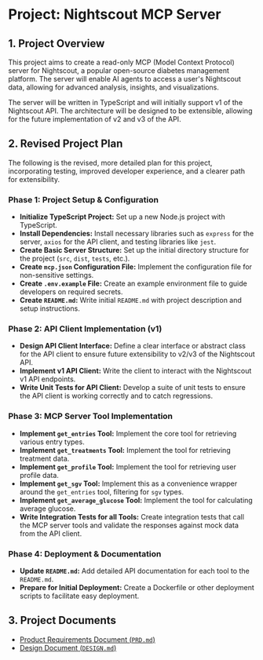 # **Project: Nightscout MCP Server**

## **1. Project Overview**

This project aims to create a read-only MCP (Model Context Protocol) server for Nightscout, a popular open-source diabetes management platform. The server will enable AI agents to access a user's Nightscout data, allowing for advanced analysis, insights, and visualizations.

The server will be written in TypeScript and will initially support v1 of the Nightscout API. The architecture will be designed to be extensible, allowing for the future implementation of v2 and v3 of the API.

## **2. Revised Project Plan**

The following is the revised, more detailed plan for this project, incorporating testing, improved developer experience, and a clearer path for extensibility.

### **Phase 1: Project Setup & Configuration**
*   **Initialize TypeScript Project:** Set up a new Node.js project with TypeScript.
*   **Install Dependencies:** Install necessary libraries such as `express` for the server, `axios` for the API client, and testing libraries like `jest`.
*   **Create Basic Server Structure:** Set up the initial directory structure for the project (`src`, `dist`, `tests`, etc.).
*   **Create `mcp.json` Configuration File:** Implement the configuration file for non-sensitive settings.
*   **Create `.env.example` File:** Create an example environment file to guide developers on required secrets.
*   **Create `README.md`:** Write initial `README.md` with project description and setup instructions.

### **Phase 2: API Client Implementation (v1)**
*   **Design API Client Interface:** Define a clear interface or abstract class for the API client to ensure future extensibility to v2/v3 of the Nightscout API.
*   **Implement v1 API Client:** Write the client to interact with the Nightscout v1 API endpoints.
*   **Write Unit Tests for API Client:** Develop a suite of unit tests to ensure the API client is working correctly and to catch regressions.

### **Phase 3: MCP Server Tool Implementation**
*   **Implement `get_entries` Tool:** Implement the core tool for retrieving various entry types.
*   **Implement `get_treatments` Tool:** Implement the tool for retrieving treatment data.
*   **Implement `get_profile` Tool:** Implement the tool for retrieving user profile data.
*   **Implement `get_sgv` Tool:** Implement this as a convenience wrapper around the `get_entries` tool, filtering for `sgv` types.
*   **Implement `get_average_glucose` Tool:** Implement the tool for calculating average glucose.
*   **Write Integration Tests for all Tools:** Create integration tests that call the MCP server tools and validate the responses against mock data from the API client.

### **Phase 4: Deployment & Documentation**
*   **Update `README.md`:** Add detailed API documentation for each tool to the `README.md`.
*   **Prepare for Initial Deployment:** Create a Dockerfile or other deployment scripts to facilitate easy deployment.

## **3. Project Documents**

*   [Product Requirements Document (`PRD.md`)](./PRD.md)
*   [Design Document (`DESIGN.md`)](./DESIGN.md)